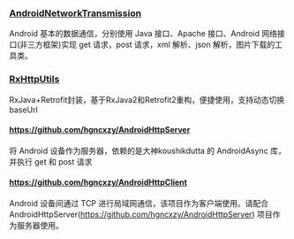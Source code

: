 ### [AndroidNetworkTransmission](https://github.com/hgncxzy/AndroidNetworkTransmission)

Android 基本的数据通信，分别使用 Java 接口、Apache 接口、Android 网络接口(非三方框架)实现 get 请求，post 请求，xml 解析、json 解析，图片下载的工具类。

### [RxHttpUtils](https://github.com/lygttpod/RxHttpUtils)

RxJava+Retrofit封装，基于RxJava2和Retrofit2重构，便捷使用，支持动态切换baseUrl

#### https://github.com/hgncxzy/AndroidHttpServer

将 Android 设备作为服务器，依赖的是大神koushikdutta 的 AndroidAsync 库，并执行 get 和 post 请求

#### https://github.com/hgncxzy/AndroidHttpClient

Android 设备间通过 TCP 进行局域网通信，该项目作为客户端使用。请配合 AndroidHttpServer(https://github.com/hgncxzy/AndroidHttpServer) 项目作为服务器使用。